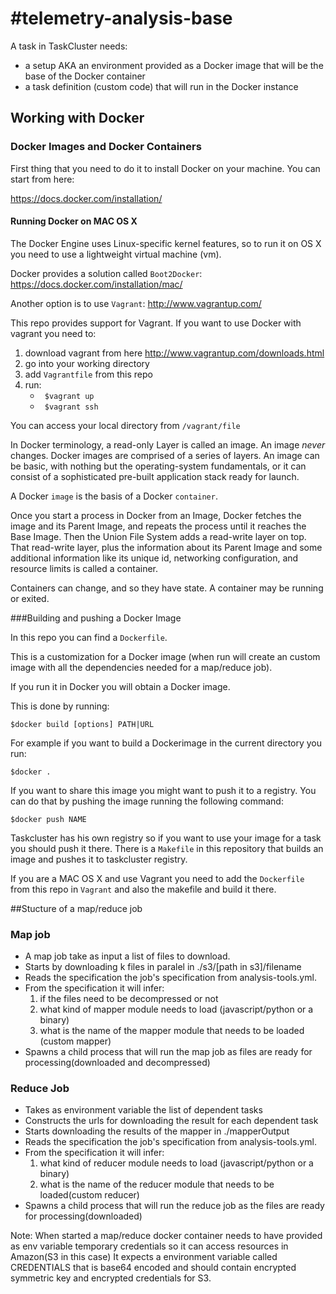 #telemetry-analysis-base
=======================

A task in TaskCluster needs:
  
   * a setup AKA an environment provided as a Docker image that will be the base of the Docker container 
   * a task definition (custom code) that will run in the Docker instance



## Working with Docker

### Docker Images and  Docker Containers

First thing that you need to do it to install Docker on your machine.
You can start from here:

https://docs.docker.com/installation/


#### Running Docker on  MAC OS X

The Docker Engine uses Linux-specific kernel features, so to run it on OS X you need to use a lightweight virtual machine (vm).

Docker provides a solution called `Boot2Docker`: https://docs.docker.com/installation/mac/

Another option is to use `Vagrant`: http://www.vagrantup.com/

This repo provides support for Vagrant. If you want to use Docker with vagrant you need to:

   1. download vagrant from here http://www.vagrantup.com/downloads.html
   2. go into your working directory
   3. add `Vagrantfile` from this repo
   4. run: 
       * ` $vagrant up`
       * ` $vagrant ssh`
      

You can access your local directory from  `/vagrant/file`


In Docker terminology, a read-only Layer is called an image. An image _never_ changes.
Docker images are comprised of a series of layers. An image can be basic, with nothing but the operating-system fundamentals, or it can consist of a sophisticated pre-built application stack ready for launch.

A Docker `image` is the basis of a Docker `container`.

Once you start a process in Docker from an Image, Docker fetches the image and its Parent Image, 
and repeats the process until it reaches the Base Image. 
Then the Union File System adds a read-write layer on top. That read-write layer, plus the information about its Parent Image and some additional information like its unique id, networking configuration, and resource limits is called a container.

Containers can change, and so they have state. A container may be running or exited.


###Building and pushing a Docker Image


In this repo you can find a `Dockerfile`.

This is a customization for a Docker image (when run will create an custom image with all the dependencies needed for a map/reduce job).

If you run it in Docker you will obtain a Docker image. 

This is done by running: 

 `$docker build [options] PATH|URL`

For example if you want to build a Dockerimage in the current directory you run: 
  
  `$docker .`

If you want to share this image you might want to push it to a registry.
You can do that by pushing the image running the following command:
 
 `$docker push NAME`


Taskcluster has his own registry so if you want to use your image for a task you should push it there.
There is a `Makefile` in this repository that builds an image and pushes it to taskcluster registry.


If you are a MAC OS X and use Vagrant you need to add the `Dockerfile` from this repo in `Vagrant` and also the makefile
and build it there.


##Stucture of a map/reduce job

### Map job

 * A map job take as input a list of files to download. 
 * Starts by downloading k files in paralel in ./s3/[path in s3]/filename
 * Reads the specification the job's specification from analysis-tools.yml.
 * From the specification it will infer:
     1. if the files need to be decompressed or not
     2. what kind of mapper module needs to load (javascript/python or a binary)
     3. what is the name of the mapper module that needs to be loaded (custom mapper)
 * Spawns a child process that will run the map job as files are ready for processing(downloaded and decompressed) 


### Reduce Job

 * Takes as environment variable the list of dependent tasks
 * Constructs the urls for downloading the result for each dependent task
 * Starts downloading the results of the mapper in ./mapperOutput
 * Reads the specification the job's specification from analysis-tools.yml.
 * From the specification it will infer:
     1. what kind of reducer module needs to load (javascript/python or a binary)
     2. what is the name of the reducer module that needs to be loaded(custom reducer)
 * Spawns a child process that will run the reduce job as the files are ready for processing(downloaded)

Note:
When started a map/reduce docker container needs to have provided as env variable temporary credentials so it can access resources in Amazon(S3 in this case)
It expects a environment variable called CREDENTIALS that is base64 encoded and should contain encrypted symmetric key and encrypted credentials for S3. 



